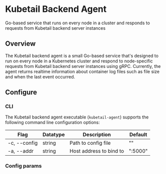 # Kubetail Backend Agent

Go-based service that runs on every node in a cluster and responds to requests from Kubetail backend server instances

## Overview

The Kubetail backend agent is a small Go-based service that's designed to run on every node in a Kubernetes cluster and respond to node-specific requests from Kubetail backend server instances using gRPC. Currently, the agent returns realtime information about container log files such as file size and when the last event occurred.

## Configure

### CLI

The Kubetail backend agent executable (`kubetail-agent`) supports the following command line configuration options:

| Flag         | Datatype    | Description               | Default   |
| ------------ | ----------- | ------------------------- | --------- |
| -c, --config | string      | Path to config file       | ""        |
| -a, --addr   | string      | Host address to bind to   | ":5000"   |

### Config params
